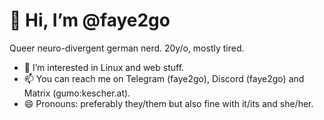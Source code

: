 # 👋 Hi, I’m @faye2go
Queer neuro-divergent german nerd. 20y/o, mostly tired.
- 👀 I’m interested in Linux and web stuff.
- 📫 You can reach me on Telegram (faye2go), Discord (faye2go) and Matrix (gumo:kescher.at).
- 😄 Pronouns: preferably they/them but also fine with it/its and she/her.
